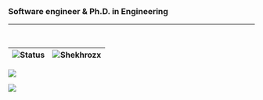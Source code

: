 </br>

### Software engineer & Ph.D. in Engineering 
<hr>
</br>


<!--![Github stats](https://github-readme-stats.vercel.app/api?username=shekhrozx&theme=highcontrast&show_icons=true&count_private=true)

![Top Languages Card](https://github-readme-stats.vercel.app/api/top-langs/?username=Shekhrozx&layout=compact&theme=tokyonight)
-->

|![Status](https://github-readme-streak-stats.herokuapp.com/?user=Shekhrozx&theme=gotham)|<img src="https://github-readme-stats.vercel.app/api?username=Shekhrozx&show_icons=true&theme=gotham" alt="Shekhrozx" />|
|-|-|

![](https://activity-graph.herokuapp.com/graph?username=shekhrozx&theme=gotham)



<!--
**Shekhrozx/shekhrozx** is a ✨ _special_ ✨ repository because its `README.md` (this file) appears on your GitHub profile.

Here are some ideas to get you started:

- 🔭 I’m currently working on ...
- 🌱 I’m currently learning ...
- 👯 I’m looking to collaborate on ...
- 🤔 I’m looking for help with ...
- 💬 Ask me about ...
- 📫 How to reach me: ...
- 😄 Pronouns: ...
- ⚡ Fun fact: ...
--> 

![](https://komarev.com/ghpvc/?username=shekhrozx&color=blue)
